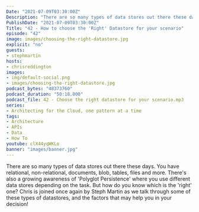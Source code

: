 ```yaml
---
Date: "2021-07-09T03:30:00Z"
Description: "There are so many types of data stores out there these days. You have relational, non-relational, documents, blob, tables, files and more. There's also a growing awareness of 'Polyglot Persistence' where you use different data stores depending on the task. But how do you know which is the 'right' one? Chris is joined once again by Steph Martin as we talk through some of these types of datastores, and the factors that may help you in your decision!"
PublishDate: "2021-07-09T03:30:00Z"
Title: "42 - How to choose the 'Right' Datastore for your scenario"
episode: "42"
image: images/choosing-the-right-datastore.jpg
explicit: "no"
guests:
- stephmartin
hosts:
- chrisreddington
images:
- img/default-social.png
- images/choosing-the-right-datastore.jpg
podcast_bytes: "48373760"
podcast_duration: "50:18.000"
podcast_file: 42 - Choose the right datastore for your scenario.mp3
series:
- Architecting for the Cloud, one pattern at a time
tags:
- Architecture
- APIs
- Data
- How To
youtube: clX44yqWKLo
banner: "images/banner.jpg"
---
```

There are so many types of data stores out there these days. You have relational, non-relational, documents, blob, tables, files and more. There's also a growing awareness of 'Polyglot Persistence' where you use different data stores depending on the task. But how do you know which is the 'right' one? Chris is joined once again by Steph Martin as we talk through some of these types of datastores, and the factors that may help you in your decision!